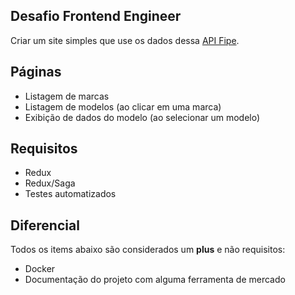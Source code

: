 ## Desafio Frontend Engineer

Criar um site simples que use os dados dessa [API Fipe](https://deividfortuna.github.io/fipe/).

## Páginas
- Listagem de marcas
- Listagem de modelos (ao clicar em uma marca)
- Exibição de dados do modelo (ao selecionar um modelo)

## Requisitos
- Redux
- Redux/Saga
- Testes automatizados

## Diferencial
Todos os items abaixo são considerados um **plus** e não requisitos:

- Docker
- Documentação do projeto com alguma ferramenta de mercado
